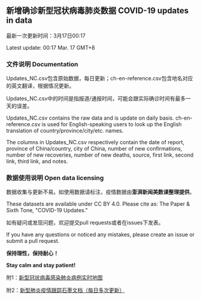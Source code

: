 
## 新增确诊新型冠状病毒肺炎数据 COVID-19 updates in data

最新一次更新时间：3月17日00:17

Latest update: 00:17 Mar. 17 GMT+8

### 文件说明 Documentation

Updates_NC.csv包含原始数据，每日更新；ch-en-reference.csv包含地名对应的英文翻译，根据情况更新。

Updates_NC.csv中的时间是指报道/通报时间，可能会跟实际确诊时间有最多一天的误差。

Updates_NC.csv contains the raw data and is update on daily basis. ch-en-reference.csv is used for English-speaking users to look up the English translation of country/province/city/etc. names.

The columns in Updates_NC.csv respectively contain the date of report, province of China/country, city of China, number of new confirmations, number of new recoveries, number of new deaths, source, first link, second link, third link, and notes.

### 数据使用说明 Open data licensing

数据收集与更新不易。如使用数据请标注，疫情数据由**澎湃新闻美数课整理提供**。

These datasets are available under CC BY 4.0. Please cite as: The Paper & Sixth Tone, "COVID-19 Updates."

如有疑问或发现问题，欢迎提交pull requests或者在issues下发表。

If you have any questions or noticed any mistakes, please create an issue or submit a pull request.

**保持理性，保持耐心！**

**Stay calm and stay patient!**

附1：[新型冠状病毒感染肺炎病例实时地图](http://projects.thepaper.cn/thepaper-cases/839studio/feiyan/)

附2：[新型肺炎疫情跟踪石墨文档（每日多次更新）](https://shimo.im/sheets/tyWrrrqppYVwQtCW/gVSL1/)
